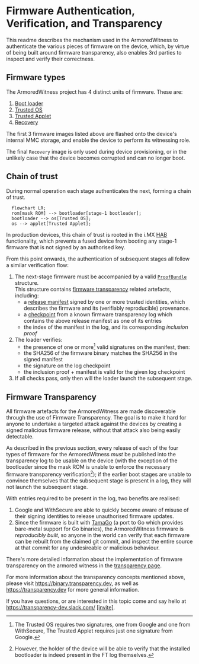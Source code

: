 # Firmware Authentication, Verification, and Transparency

This readme describes the mechanism used in the ArmoredWitness to authenticate
the various pieces of firmware on the device, which, by virtue of being built
around firmware transparency, also enables 3rd parties to inspect and verify
their correctness.

## Firmware types

The ArmoredWitness project has 4 distinct units of firmware. These are:

1. [Boot loader](https://github.com/transparency-dev/armored-witness-boot)
1. [Trusted OS](https://github.com/transparency-dev/armored-witness-os)
1. [Trusted Applet](https://github.com/transparency-dev/armored-witness-applet)
1. [Recovery](https://github.com/usbarmory/armory-ums)

The first 3 firmware images listed above are flashed onto the device's internal
MMC storage, and enable the device to perform its witnessing role.

The final `Recovery` image is only used during device provisioning, or in the
unlikely case that the device becomes corrupted and can no longer boot.

## Chain of trust

During normal operation each stage authenticates the next, forming a chain of trust.

```mermaid
  flowchart LR;
  rom[mask ROM] --> bootloader[stage-1 bootloader];
  bootloader --> os[Trusted OS];
  os --> applet[Trusted Applet];
```

In production devices, this chain of trust is rooted in the i.MX
[HAB](https://github.com/usbarmory/usbarmory/wiki/Secure-boot-(Mk-II)) functionality,
which prevents a fused device from booting any stage-1 firmware that is not signed by
an authorised key.

From this point onwards, the authentication of subsequent stages all follow a similar
verification flow:

1. The next-stage firmware must be accompanied by a valid
   [`ProofBundle`](https://github.com/transparency-dev/armored-witness-common/blob/main/release/firmware/bundle.go#L21-L36)
   structure. \
   This structure contains [firmware transparency](#firmware-transparency) related
   artefacts, including:
   - a
     [release manifest](https://github.com/transparency-dev/armored-witness-common/blob/main/release/firmware/ftlog/log_entries.go#L33-L65)
     signed by one or more trusted identities, which describes the firmware and
     its (verifiably reproducible) provenance.
   - a [checkpoint](https://github.com/transparency-dev/formats/tree/main/log#checkpoint-format)
     from a known firmware transparency log which contains the above release
     manifest as one of its entries
   - the index of the manifest in the log, and its corresponding _inclusion proof_
1. The loader verifies:
   - the presence of one or more[^1] valid signatures on the manifest, then:
   - the SHA256 of the firmware binary matches the SHA256 in the signed manifest
   - the signature on the log checkpoint
   - the inclusion proof + manifest is valid for the given log checkpoint
1. If all checks pass, only then will the loader launch the subsequent stage.

[^1]: The Trusted OS requires two signatures, one from Google and one from WithSecure,
      The Trusted Applet requires just one signature from Google.

## Firmware Transparency

All firmware artefacts for the ArmoredWitness are made discoverable through the use of
Firmware Transparency. The goal is to make it hard for anyone to undertake a targeted
attack against the devices by creating a signed malicious firmware release, without
that attack also being easily detectable.

As described in the previous section, every release of each of the four types of firmware
for the ArmoredWitness _must_ be published into the transparency log to be usable on the
device (with the exception of the bootloader since the mask ROM is unable to enforce
the necessary firmware transparency verification[^2]); if the earlier boot stages are
unable to convince themselves that the subsequent stage is present in a log, they will
not launch the subsequent stage.

[^2]: However, the holder of the device will be able to verify that the installed
      bootloader is indeed present in the FT log themselves.

With entries required to be present in the log, two benefits are realised:

1. Google and WithSecure are able to quickly become aware of misuse of their signing
   identities to release unauthorised firmware updates.
1. Since the firmware is built with [TamaGo](https://github.com/usbarmory/tamago) (a
   port to Go which provides bare-metal support for Go binaries), the ArmoredWitness
   firmware is _reproducibly built_, so anyone in the world can verify that each firmware
   can be rebuilt from the claimed git commit, and inspect the entire source at that
   commit for any undesireable or malicious behaviour.

There's more detailed information about the implementation of firmware transparency on
the armored witness in the [transparency page](./transparency.md).

For more information about the transparency concepts mentioned above, please visit
<https://binary.transparency.dev>, as well as <https://transparency.dev> for more
general information.

If you have questions, or are interested in this topic come and say hello at
<https://transparency-dev.slack.com/> [[invite]](https://transparency.dev/slack/).
